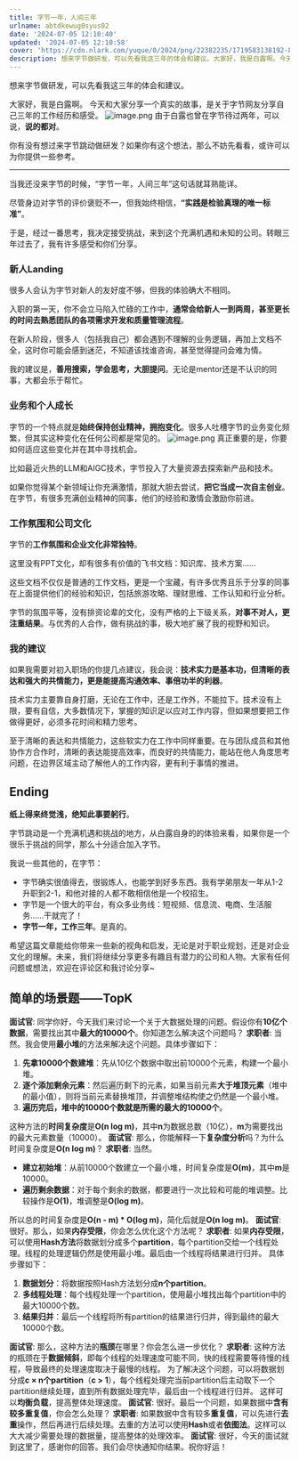 ```yaml
---
title: 字节一年，人间三年
urlname: abtdkewug0syus02
date: '2024-07-05 12:10:40'
updated: '2024-07-05 12:10:58'
cover: 'https://cdn.nlark.com/yuque/0/2024/png/22382235/1719583138192-8a03e0dc-d4a5-4701-b683-41bfd5fcfe71.png'
description: 想来字节做研发，可以先看我这三年的体会和建议。大家好，我是白露啊。今天和大家分享一个真实的故事，是关于字节网友分享自己三年的工作经历和感受。由于白露也曾在字节待过两年，可以说，说的都对。你有没有想过来字节跳动做研发？如果你有这个想法，那么不妨先看看，或许可以为你提供一些参考。当我还没来字节的时...
---
```

想来字节做研发，可以先看我这三年的体会和建议。

大家好，我是白露啊。
今天和大家分享一个真实的故事，是关于字节网友分享自己三年的工作经历和感受。
![image.png](https://oss1.aistar.cool/elog-offer-now/b24a05fc9391eabdc92c39606ab7ab94.png)
由于白露也曾在字节待过两年，可以说，**说的都对**。

你有没有想过来字节跳动做研发？如果你有这个想法，那么不妨先看看，或许可以为你提供一些参考。

---

当我还没来字节的时候，“字节一年，人间三年”这句话就耳熟能详。

尽管身边对字节的评价褒贬不一，但我始终相信，**“实践是检验真理的唯一标准”**。

于是，经过一番思考，我决定接受挑战，来到这个充满机遇和未知的公司。转眼三年过去了，我有许多感受和你们分享。
### **新人Landing**
很多人会认为字节对新人的友好度不够，但我的体验确大不相同。

入职的第一天，你不会立马陷入忙碌的工作中，**通常会给新人一到两周，甚至更长的时间去熟悉团队的各项需求开发和质量管理流程**。

在新人阶段，很多人（包括我自己）都会遇到不理解的业务逻辑，再加上文档不全，这时你可能会感到迷茫，不知道该找谁咨询，甚至觉得提问会难为情。

我的建议是，**善用搜索，学会思考，大胆提问**。无论是mentor还是不认识的同事，大都会乐于帮忙。
### **业务和个人成长**
字节的一个特点就是**始终保持创业精神，拥抱变化**。很多人吐槽字节的业务变化频繁，但其实这种变化在任何公司都是常见的。
![image.png](https://oss1.aistar.cool/elog-offer-now/efe75c571e007fa7375eee441af98e5e.png)
真正重要的是，你要如何适应这些变化并在其中寻找机会。

比如最近火热的LLM和AIGC技术，字节投入了大量资源去探索新产品和技术。

如果你觉得某个新领域让你充满激情，那就大胆去尝试，**把它当成一次自主创业**。在字节，有很多充满创业精神的同事，他们的经验和激情会激励你前进。

### **工作氛围和公司文化**
字节的**工作氛围和企业文化非常独特**。

这里没有PPT文化，却有很多有价值的飞书文档：知识库、技术方案……

这些文档不仅仅是普通的工作文档，更是一个宝藏，有许多优秀且乐于分享的同事在上面提供他们的经验和知识，包括旅游攻略、理财思维、工作认知和行业分析。

字节的氛围平等，没有排资论辈的文化，没有严格的上下级关系，**对事不对人，更注重结果**。与优秀的人合作，做有挑战的事，极大地扩展了我的视野和知识。
### **我的建议**
如果我需要对初入职场的你提几点建议，我会说：**技术实力是基本功，但清晰的表达和强大的共情能力，更是能提高沟通效率、事倍功半的利器**。

技术实力主要靠自身打磨，无论在工作中，还是工作外，不能拉下。技术没有上限，要有自信，大多数情况下，掌握的知识足以应对工作内容，但如果想要把工作做得更好，必须多花时间和精力思考。

至于清晰的表达和共情能力，这些软实力在工作中同样重要。在与团队成员和其他协作方合作时，清晰的表达能提高效率，而良好的共情能力，能站在他人角度思考问题，在边界区域主动了解他人的工作内容，更有利于事情的推进。
## Ending
**纸上得来终觉浅，绝知此事要躬行**。

字节跳动是一个充满机遇和挑战的地方，从白露自身的的体验来看，如果你是一个很乐于挑战的同学，那么十分适合加入字节。

我说一些其他的，在字节：

- 字节确实很值得去，很锻炼人，也能学到好多东西。我有学弟朋友一年从1-2升职到2-1，和他对接的人都不敢相信他是一个校招生。
- 字节是一个很大的平台，有众多业务线：短视频、信息流、电商、生活服务……干就完了！
- **字节一年，工作三年**。是真的。

希望这篇文章能给你带来一些新的视角和启发，无论是对于职业规划，还是对企业文化的理解。未来，我们将继续分享更多有趣且有潜力的公司和人物。大家有任何问题或想法，欢迎在评论区和我讨论分享~
## 简单的场景题——TopK
**面试官**: 同学你好，今天我们来讨论一个关于大数据处理的问题。假设你有**10亿个数据**，需要找出其中**最大的10000个**。你知道怎么解决这个问题吗？
**求职者**: 当然。我会使用**最小堆**的方法来解决这个问题。具体步骤如下：

1. **先拿10000个数建堆**：先从10亿个数据中取出前10000个元素，构建一个最小堆。
2. **逐个添加剩余元素**：然后遍历剩下的元素，如果当前元素**大于堆顶元素**（堆中的最小值），则将当前元素替换堆顶，并调整堆结构使之仍然是一个最小堆。
3. **遍历完后，堆中的10000个数就是所需的最大的10000个**。

这种方法的**时间复杂度**是**O(n log m)**，其中**n**为数据总数（10亿），**m**为需要找出的最大元素数量（10000）。
**面试官**: 那么，你能解释一下**复杂度分析**吗？为什么时间复杂度是**O(n log m)**？
**求职者**: 当然。

- **建立初始堆**：从前10000个数建立一个最小堆，时间复杂度是**O(m)**，其中**m**是10000。
- **遍历剩余数据**：对于每个剩余的数据，都要进行一次比较和可能的堆调整。比较操作是**O(1)**，堆调整是**O(log m)**。

所以总的时间复杂度是**O(n - m) * O(log m)**，简化后就是**O(n log m)**。
**面试官**: 很好。那么，如果**内存受限**，你会怎么优化这个方法呢？
**求职者**: 如果**内存受限**，可以使用**Hash方法**将数据划分成多个**partition**，每个partition交给一个线程处理。线程的处理逻辑仍然是使用最小堆。最后由一个线程将结果进行归并。
具体步骤如下：

1. **数据划分**：将数据按照Hash方法划分成**n个partition**。
2. **多线程处理**：每个线程处理一个partition，使用最小堆找出每个partition中的最大10000个数。
3. **结果归并**：最后一个线程将所有partition的结果进行归并，得到最终的最大10000个数。

**面试官**: 那么，这种方法的**瓶颈**在哪里？你会怎么进一步优化？
**求职者**: 这种方法的瓶颈在于**数据倾斜**，即每个线程的处理速度可能不同，快的线程需要等待慢的线程，导致最终的处理速度取决于最慢的线程。
为了解决这个问题，可以将数据划分成**c × n个partition**（**c > 1**），每个线程处理完当前partition后主动取下一个partition继续处理，直到所有数据处理完毕，最后由一个线程进行归并。
这样可以**均衡负载**，提高整体处理速度。
**面试官**: 很好。最后一个问题，如果数据中**含有较多重复值**，你会怎么处理？
**求职者**: 如果数据中含有较多**重复值**，可以先进行**去重**操作，然后再进行后续处理。去重的方法可以使用**Hash**或者**依图法**。这样可以大大减少需要处理的数据量，提高整体的处理效率。
**面试官**: 很好，今天的面试就到这里了，感谢你的回答。我们会尽快通知你结果。祝你好运！

